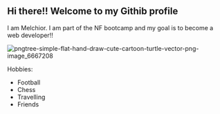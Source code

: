 ## Hi there!! Welcome to my Githib profile

I am Melchior. I am part of the NF bootcamp and my goal is to become a web developer!!

![pngtree-simple-flat-hand-draw-cute-cartoon-turtle-vector-png-image_6667208](https://github.com/MelchiorForster/MelchiorForster/assets/134959951/1f2ba7d2-1bd3-4020-bb7f-bb9ffb0113da)


Hobbies:
- Football
- Chess
- Travelling
- Friends



